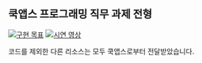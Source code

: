 ## 쿡앱스 프로그래밍 직무 과제 전형

[![구현 목표](https://img.youtube.com/vi/5QUxdj1Fg7w/0.jpg)](https://www.youtube.com/watch?v=5QUxdj1Fg7w "구현 목표")
[![시연 영상](https://img.youtube.com/vi/5QUxdj1Fg7w/0.jpg)](https://www.youtube.com/watch?v=5QUxdj1Fg7w "시연 영상")

코드를 제외한 다른 리소스는 모두 쿡앱스로부터 전달받았습니다.
